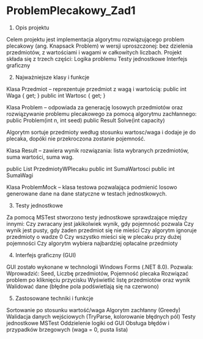 # ProblemPlecakowy_Zad1
1. Opis projektu

Celem projektu jest implementacja algorytmu rozwiązującego problem plecakowy (ang. Knapsack Problem) w wersji uproszczonej: bez dzielenia przedmiotów, z wartościami i wagami w całkowitych liczbach. 
Projekt składa się z trzech części:
Logika problemu 
Testy jednostkowe 
Interfejs graficzny 

2. Najważniejsze klasy i funkcje

Klasa Przedmiot – reprezentuje przedmiot z wagą i wartością:
public int Waga { get; }
public int Wartosc { get; }

Klasa Problem – odpowiada za generację losowych przedmiotów oraz rozwiązywanie problemu plecakowego za pomocą algorytmu zachłannego:
public Problem(int n, int seed)
public Result Solve(int capacity)

Algorytm sortuje przedmioty według stosunku wartosc/waga i dodaje je do plecaka, dopóki nie przekroczona zostanie pojemność.

Klasa Result – zawiera wynik rozwiązania:
lista wybranych przedmiotów,
suma wartości,
suma wag.

public List<Przedmiot> PrzedmiotyWPlecaku
public int SumaWartosci
public int SumaWagi

Klasa ProblemMock – klasa testowa pozwalająca podmienić losowo generowane dane na dane statyczne w testach jednostkowych.

3. Testy jednostkowe

Za pomocą MSTest stworzono testy jednostkowe sprawdzające między innymi:
Czy zwracany jest jakikolwiek wynik, gdy pojemność pozwala
Czy wynik jest pusty, gdy żaden przedmiot się nie mieści
Czy algorytm ignoruje przedmioty o wadze 0
Czy wszystko mieści się w plecaku przy dużej pojemności
Czy algorytm wybiera najbardziej opłacalne przedmioty

4. Interfejs graficzny (GUI)

GUI zostało wykonane w technologii Windows Forms (.NET 8.0). Pozwala:
Wprowadzić: Seed, Liczbę przedmiotów, Pojemność plecaka
Rozwiązać problem po kliknięciu przycisku
Wyświetlić listę przedmiotów oraz wynik
Walidować dane (błędne pola podświetlają się na czerwono)

5. Zastosowane techniki i funkcje

Sortowanie po stosunku wartość/waga
Algorytm zachłanny (Greedy)
Walidacja danych wejściowych (TryParse, kolorowanie błędnych pól)
Testy jednostkowe MSTest
Oddzielenie logiki od GUI
Obsługa błędów i przypadków brzegowych (waga = 0, pusta lista)
